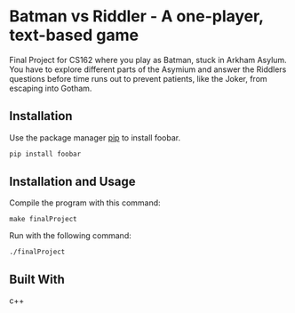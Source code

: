 # Batman vs Riddler - A one-player, text-based game 

Final Project for CS162 where you play as Batman, stuck in Arkham Asylum. You have to explore different parts of the Asymium and answer the Riddlers questions before time runs out to prevent patients, like the Joker, from escaping into Gotham.  

## Installation

Use the package manager [pip](https://pip.pypa.io/en/stable/) to install foobar.

```bash
pip install foobar
```

## Installation and Usage
Compile the program with this command:
```
make finalProject
```
Run with the following command:
```unix
./finalProject
```

## Built With
c++

